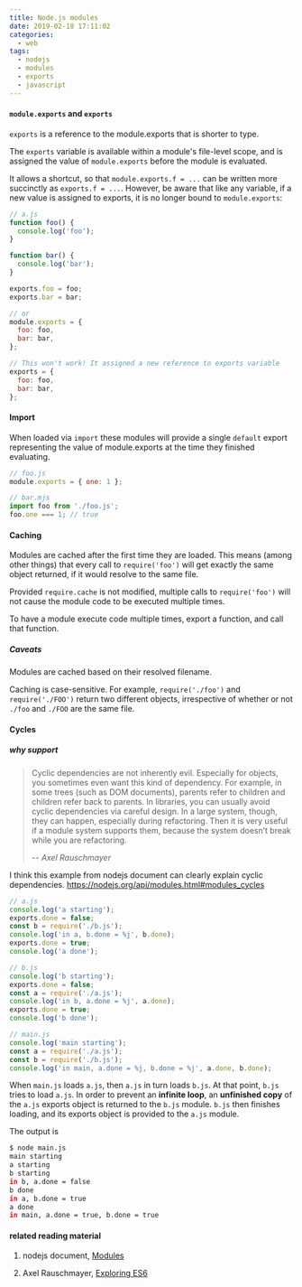```yaml
---
title: Node.js modules
date: 2019-02-18 17:11:02
categories:
  - web
tags:
  - nodejs
  - modules
  - exports
  - javascript
---
```


#### `module.exports` and `exports`

`exports` is a reference to the module.exports that is shorter to type.

The `exports` variable is available within a module's file-level scope, and is assigned the value of `module.exports` before the module is evaluated.

It allows a shortcut, so that `module.exports.f = ...` can be written more succinctly as `exports.f = ...`. However, be aware that like any variable, if a new value is assigned to exports, it is no longer bound to `module.exports`:

```js
// a.js
function foo() {
  console.log('foo');
}

function bar() {
  console.log('bar');
}

exports.foo = foo;
exports.bar = bar;

// or
module.exports = {
  foo: foo,
  bar: bar,
};

// This won't work! It assigned a new reference to exports variable
exports = {
  foo: foo,
  bar: bar,
};
```

#### Import

When loaded via `import` these modules will provide a single `default` export representing the value of module.exports at the time they finished evaluating.

```js
// foo.js
module.exports = { one: 1 };

// bar.mjs
import foo from './foo.js';
foo.one === 1; // true
```

#### Caching

Modules are cached after the first time they are loaded. This means (among other things) that every call to `require('foo')` will get exactly the same object returned, if it would resolve to the same file.

Provided `require.cache` is not modified, multiple calls to `require('foo')` will not cause the module code to be executed multiple times.

To have a module execute code multiple times, export a function, and call that function.

##### Caveats

Modules are cached based on their resolved filename.

Caching is case-sensitive. For example, `require('./foo')` and `require('./FOO')` return two different objects, irrespective of whether or not `./foo` and `./FOO` are the same file.

#### Cycles

##### why support

> Cyclic dependencies are not inherently evil. Especially for objects, you sometimes even want this kind of dependency. For example, in some trees (such as DOM documents), parents refer to children and children refer back to parents. In libraries, you can usually avoid cyclic dependencies via careful design. In a large system, though, they can happen, especially during refactoring. Then it is very useful if a module system supports them, because the system doesn’t break while you are refactoring.
>
> -- <cite>Axel Rauschmayer</cite>

I think this example from nodejs document can clearly explain cyclic dependencies. <https://nodejs.org/api/modules.html#modules_cycles>

```js
// a.js
console.log('a starting');
exports.done = false;
const b = require('./b.js');
console.log('in a, b.done = %j', b.done);
exports.done = true;
console.log('a done');

// b.js
console.log('b starting');
exports.done = false;
const a = require('./a.js');
console.log('in b, a.done = %j', a.done);
exports.done = true;
console.log('b done');

// main.js
console.log('main starting');
const a = require('./a.js');
const b = require('./b.js');
console.log('in main, a.done = %j, b.done = %j', a.done, b.done);
```

When `main.js` loads `a.js`, then `a.js` in turn loads `b.js`. At that point, `b.js` tries to load `a.js`. In order to prevent an **infinite loop**, an **unfinished copy** of the `a.js` exports object is returned to the `b.js` module. `b.js` then finishes loading, and its exports object is provided to the `a.js` module.

The output is

```bash
$ node main.js
main starting
a starting
b starting
in b, a.done = false
b done
in a, b.done = true
a done
in main, a.done = true, b.done = true
```

#### related reading material

1. nodejs document, [Modules](https://nodejs.org/api/modules.html)

2. Axel Rauschmayer, [Exploring ES6](http://exploringjs.com/es6/ch_modules.html)

